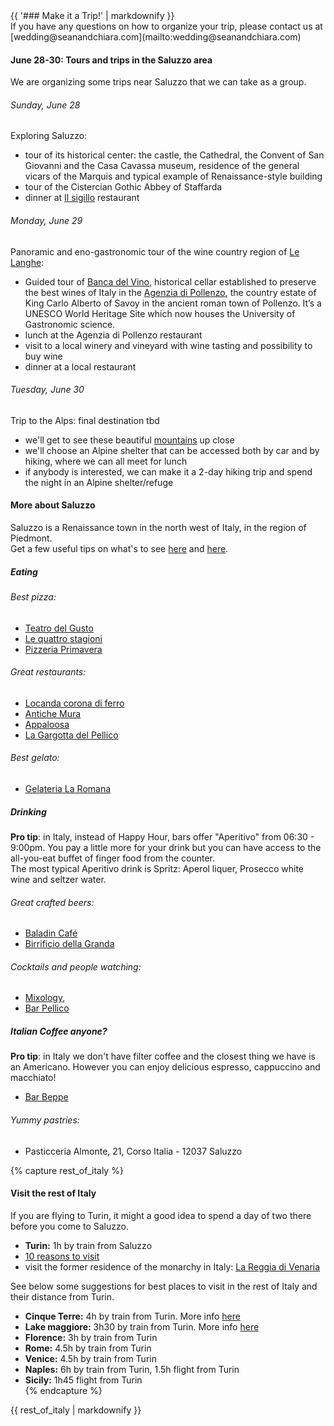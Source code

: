 <div class="heading">
<div class="text_line left"></div>
{{ '### Make it a Trip!' | markdownify }}
<div class="text_line right"></div>
</div>
  If you have any questions on how to organize your trip, please contact us at [wedding@seanandchiara.com](mailto:wedding@seanandchiara.com)
  
#### June 28-30: Tours and trips in the Saluzzo area

  We are organizing some trips near Saluzzo that we can take as a group.  

###### Sunday, June 28 
  Exploring Saluzzo:
  
 * tour of its historical center: the castle, the Cathedral, the Convent of San Giovanni and the Casa Cavassa museum, residence of the general vicars of the Marquis and typical example of Renaissance-style building
 * tour of the Cistercian Gothic Abbey of Staffarda 
 * dinner at [Il sigillo](http://www.tripadvisor.it/Restaurant_Review-g2292144-d2274805-Reviews-Ristorante_Il_Sigillo-Staffarda_Province_of_Cuneo_Piedmont.html) restaurant

###### Monday, June 29
  Panoramic and eno-gastronomic tour of the wine country region of [Le Langhe](http://www.langheroero.it/index.jsp?idProgetto=2):  
  
 * Guided tour of [Banca del Vino](http://www.bancadelvino.it/welcome_eng.lasso), historical cellar established to preserve the best wines of Italy in the [Agenzia di Pollenzo](http://www.residenzereali.it/index.php/en/residenze-reali-del-piemonte/tenuta-reale-di-pollenzo), the country estate of King Carlo Alberto of Savoy in the ancient roman town of Pollenzo. It’s a UNESCO World Heritage Site which now houses the University of Gastronomic science. 
 * lunch at the Agenzia di Pollenzo restaurant
 * visit to a local winery and vineyard with wine tasting and possibility to buy wine
 * dinner at a local restaurant

###### Tuesday, June 30 
  Trip to the Alps: final destination tbd  
  
  * we'll get to see these beautiful [mountains](http://en.cuneo360.it/itinerari) up close 
  * we'll choose an Alpine shelter that can be accessed both by car and by hiking, where we can all meet for lunch
  * if anybody is interested, we can make it a 2-day hiking trip and spend the night in an Alpine shelter/refuge
 

#### More about Saluzzo 
  Saluzzo is a Renaissance town in the north west of Italy, in the region of Piedmont.  
  Get a few useful tips on what's to see [here](http://www.miomyitaly.com/saluzzo.html) and [here](http://www.saluzzoturistica.it/itinerari_scheda.php?id=425).

##### Eating

###### Best pizza:

 * [Teatro del Gusto](http://www.tripadvisor.it/ShowUserReviews-g194893-d3398888-r233673374-Teatro_Del_Gusto-Saluzzo_Province_of_Cuneo_Piedmont.html) 
 * [Le quattro stagioni](http://www.saluzzoturistica.it/ospitalita_scheda.php?id=487)
 * [Pizzeria Primavera](https://www.facebook.com/pages/Pizzeria-trattoria-Primavera/136996156433557?sk=info&tab=overview)
 
###### Great restaurants:  
 * [Locanda corona di ferro](http://www.coronadiferro.it/)
 * [Antiche Mura](http://www.antichemuraristorante.it/)  
 * [Appaloosa](http://www.ristorante-appaloosa.it/appaloosa-menu-e.htm)
 * [La Gargotta del Pellico](http://www.tripadvisor.it/Restaurant_Review-g194893-d2248462-Reviews-La_Gargotta_del_Pellico-Saluzzo_Province_of_Cuneo_Piedmont.html)   
 
###### Best gelato:  

 * [Gelateria La Romana](http://www.gelateriaromana.com/23-ice-cream-shop-saluzzo.php)



##### Drinking
**Pro tip**: in Italy, instead of Happy Hour, bars offer "Aperitivo" from 06:30 - 9:00pm. You pay a little more for your drink but you can have access to the all-you-eat buffet of finger food from the counter.  
The most typical Aperitivo drink is Spritz: Aperol liquer, Prosecco white wine and seltzer water. 

###### Great crafted beers: 

 * [Baladin Café](http://www.baladin.it/en/our-places/baladin-cafe-saluzzo)
 * [Birrificio della Granda](http://www.tripadvisor.com/Restaurant_Review-g194893-d3493819-Reviews-Birrificio_della_Granda-Saluzzo_Province_of_Cuneo_Piedmont.html)
 
###### Cocktails and people watching: 

 * [Mixology](https://www.facebook.com/pages/Mixology-Everytime-Bar/187272094693182),
 * [Bar Pellico](https://it.foursquare.com/v/caff%C3%A8-pellico/4d8f9f79788c548124c453fd)


##### Italian Coffee anyone?
**Pro tip**: in Italy we don't have filter coffee and the closest thing we have is an Americano. However you can enjoy delicious espresso, cappuccino and macchiato!  
  
 * [Bar Beppe](http://www.saluzzoturistica.it/ospitalita_scheda.php?id=2127)  
 
###### Yummy pastries:  

 * Pasticceria Almonte, 21, Corso Italia - 12037 Saluzzo  

{% capture rest_of_italy %}
#### Visit the rest of Italy
If you are flying to Turin, it might a good idea to spend a day of two there before you come to Saluzzo.
  
 * **Turin:** 1h by train from Saluzzo
 * [10 reasons to visit](http://slowitaly.yourguidetoitaly.com/2013/11/10-reasons-why-turin-should-be-on-your-italy-bucket-list/)
 * visit the former residence of the monarchy in Italy: [La Reggia di Venaria](http://www.lavenaria.it/web/index.php)  

  See below some suggestions for best places to visit in the rest of Italy and their distance from Turin.  
  
 * **Cinque Terre:** 4h by train from Turin. More info [here](http://www.lecinqueterre.org/eng)  
 * **Lake maggiore:** 3h30 by train from Turin. More info [here](http://www.discoverlakemaggiore.com)  
 * **Florence:** 3h by train from Turin  
 * **Rome:** 4.5h by train from Turin  
 * **Venice:** 4.5h by train from Turin  
 * **Naples:** 6h by train from Turin, 1.5h flight from Turin  
 * **Sicily:** 1h45 flight from Turin  
{% endcapture %}

<div id="rest_of_italy">
{{ rest_of_italy | markdownify }}
</div>
